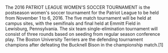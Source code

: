 The 2016 PATRIOT LEAGUE WOMEN'S SOCCER TOURNAMENT is the postseason women's soccer tournament for the Patriot League to be held from November 1 to 6, 2016. The five match tournament will be held at campus sites, with the semifinals and final held at Emmitt Field in Lewisburg, Pennsylvania. The six team single-elimination tournament will consist of three rounds based on seeding from regular season conference play. The Boston University Terriers are the defending tournament champions after defeating the Bucknell Bison in the championship match.[1]
